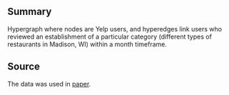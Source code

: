 ## Summary

Hypergraph where nodes are Yelp users, and hyperedges link
users who reviewed an establishment of a particular category (different types of
restaurants in Madison, WI) within a month timeframe.

## Source

The data was used in [paper](https://www.mdpi.com/1099-4300/23/7/796).